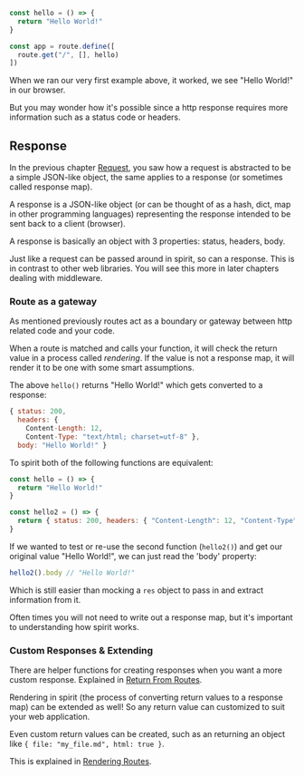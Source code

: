 ```js
const hello = () => {
  return "Hello World!"
}

const app = route.define([
  route.get("/", [], hello)
])
```

When we ran our very first example above, it worked, we see "Hello World!" in our browser. 

But you may wonder how it's possible since a http response requires more information such as a status code or headers.

## Response

In the previous chapter [Request](request.md), you saw how a request is abstracted to be a simple JSON-like object, the same applies to a response (or sometimes called response map).

A response is a JSON-like object (or can be thought of as a hash, dict, map in other programming languages) representing the response intended to be sent back to a client (browser).

A response is basically an object with 3 properties: status, headers, body.

Just like a request can be passed around in spirit, so can a response. This is in contrast to other web libraries. You will see this more in later chapters dealing with middleware.

### Route as a gateway

As mentioned previously routes act as a boundary or gateway between http related code and your code.

When a route is matched and calls your function, it will check the return value in a process called _rendering_. If the value is not a response map, it will render it to be one with some smart assumptions.

The above `hello()` returns "Hello World!" which gets converted to a response:
```js
{ status: 200, 
  headers: {
    Content-Length: 12,
    Content-Type: "text/html; charset=utf-8" },
  body: "Hello World!" }
```

To spirit both of the following functions are equivalent:
```js
const hello = () => {
  return "Hello World!"
}

const hello2 = () => {
  return { status: 200, headers: { "Content-Length": 12, "Content-Type": "text/html; charset=utf-8" }, body: "Hello World!" }
}
```

If we wanted to test or re-use the second function (`hello2()`) and get our original value "Hello World!", we can just read the 'body' property:
```js
hello2().body // "Hello World!"
```
Which is still easier than mocking a `res` object to pass in and extract information from it.

Often times you will not need to write out a response map, but it's important to understanding how spirit works.


### Custom Responses & Extending

There are helper functions for creating responses when you want a more custom response. Explained in [Return From Routes](return-from-routes.md).

Rendering in spirit (the process of converting return values to a response map) can be extended as well! So any return value can customized to suit your web application.

Even custom return values can be created, such as an returning an object like `{ file: "my_file.md", html: true }`.

This is explained in [Rendering Routes](rendering-routes.md).


